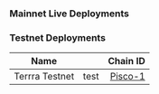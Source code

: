 ### Mainnet Live Deployments



### Testnet Deployments


|  Name   |     |   Chain ID | 
|---------|:-------:|-------:|
| Terrra Testnet | test | [Pisco-1](https://github.com/Y-Foundry-Dao/yfd-dapp-proposals/tree/main/proposals/pisco-1/) |

